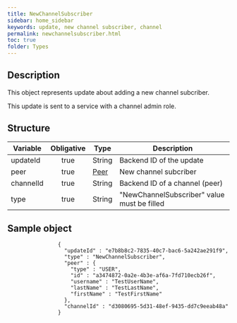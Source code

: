 ```yaml
---
title: NewChannelSubscriber
sidebar: home_sidebar
keywords: update, new channel subscriber, channel
permalink: newchannelsubscriber.html
toc: true
folder: Types
---
```


## Description

<p> This object represents update  about adding a new channel subcriber.
</p>
<p> This update is sent to a service with a channel admin role.
</p>

## Structure

| Variable  | Obligative  |Type| Description
|---|:---:|---|---|
| updateId  | true |String| Backend ID of the update |
| peer  | true |[Peer](https://btsdigital.github.io/bot-api-contract/peer.html)| New channel subcriber |
| channelId  | true |String| Backend ID of a channel (peer) |
| type  | true | String | "NewChannelSubscriber" value must be filled

## Sample object

```
                {
                  "updateId" : "e7b8b8c2-7835-40c7-bac6-5a242ae291f9",
                  "type" : "NewChannelSubscriber",
                  "peer" : {
                    "type" : "USER",
                    "id" : "a3474872-0a2e-4b3e-af6a-7fd710ecb26f",
                    "username" : "TestUserName",
                    "lastName" : "TestLastName",
                    "firstName" : "TestFirstName"
                  },
                  "channelId" : "d3080695-5d31-48ef-9435-dd7c9eeab48a"
                }
```
